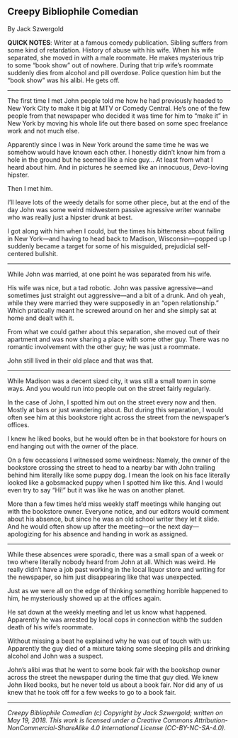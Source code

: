 ## Creepy Bibliophile Comedian

By Jack Szwergold

**QUICK NOTES**: Writer at a famous comedy publication. Sibling suffers from some kind of retardation. History of abuse with his wife. When his wife separated, she moved in with a male roommate. He makes mysterious trip to some “book show” out of nowhere. During that trip wife’s roommate suddenly dies from alcohol and pill overdose. Police question him but the “book show” was his alibi. He gets off.

***

The first time I met John people told me how he had previously headed to New York City to make it big at MTV or Comedy Central. He’s one of the few people from that newspaper who decided it was time for him to “make it” in New York by moving his whole life out there based on some spec freelance work and not much else.

Apparently since I was in New York around the same time he was we somehow would have known each other. I honestly didn’t know him from a hole in the ground but he seemed like a nice guy… At least from what I heard about him. And in pictures he seemed like an innocuous, *Devo*-loving hipster.

Then I met him.

I’ll leave lots of the weedy details for some other piece, but at the end of the day John was some weird midwestern passive agressive writer wannabe who was really just a hipster drunk at best.

I got along with him when I could, but the times his bitterness about failing in New York—and having to head back to Madison, Wisconsin—popped up I suddenly became a target for some of his misguided, prejudicial self-centered bullshit.

***

While John was married, at one point he was separated from his wife.

His wife was nice, but a tad robotic. John was passive agressive—and sometimes just straight out aggressive—and a bit of a drunk. And oh yeah, while they were married they were supposedly in an “open relationship.” Which pratically meant he screwed around on her and she simply sat at home and dealt with it.

From what we could gather about this separation, she moved out of their apartment and was now sharing a place with some other guy. There was no romantic involvement with the other guy; he was just a roommate.

John still lived in their old place and that was that.

***

While Madison was a decent sized city, it was still a small town in some ways. And you would run into people out on the street fairly regularly.

In the case of John, I spotted him out on the street every now and then. Mostly at bars or just wandering about. But during this separation, I would often see him at this bookstore right across the street from the newspaper’s offices.

I knew he liked books, but he would often be in that bookstore for hours on end hanging out with the owner of the place.

On a few occassions I witnessed some weirdness: Namely, the owner of the bookstore crossing the street to head to a nearby bar with John trailing behind him literally like some puppy dog. I mean the look on his face literally looked like a gobsmacked puppy when I spotted him like this. And I would even try to say “Hi!” but it was like he was on another planet.

More than a few times he’d miss weekly staff meetings while hanging out with the bookstore owner. Everyone notice, and our editors would comment about his absence, but since he was an old school writer they let it slide. And he would often show up after the meeting—or the next day—apologizing for his absence and handing in work as assigned.

***

While these absences were sporadic, there was a small span of a week or two where literally nobody heard from John at all. Which was weird. He really didn’t have a job past working in the local liquor store and writing for the newspaper, so him just disappearing like that was unexpected.

Just as we were all on the edge of thinking something horrible happened to him, he mysteriously showed up at the offices again.

He sat down at the weekly meeting and let us know what happened. Apparently he was arrested by local cops in connection withb the sudden death of his wife’s roommate.

Without missing a beat he explained why he was out of touch with us: Apparently the guy died of a mixture taking some sleeping pills and drinking alcohol and John was a suspect. 

John’s alibi was that he went to some book fair with the bookshop owner across the street the newspaper during the time that guy died. We knew John liked books, but he never told us about a book fair. Nor did any of us knew that he took off for a few weeks to go to a book fair.

***

*Creepy Bibliophile Comedian (c) Copyright by Jack Szwergold; written on May 19, 2018. This work is licensed under a Creative Commons Attribution-NonCommercial-ShareAlike 4.0 International License (CC-BY-NC-SA-4.0).*